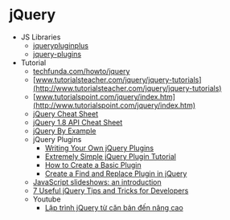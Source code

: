 # jQuery
* JS Libraries
    - [jquerypluginplus](http://jquerypluginplus.com/)
    - [jquery-plugins](http://jquery-plugins.net/)
* Tutorial
    - [techfunda.com/howto/jquery](http://techfunda.com/howto/jquery)
    - [www.tutorialsteacher.com/jquery/jquery-tutorials](http://www.tutorialsteacher.com/jquery/jquery-tutorials)
    - [www.tutorialspoint.com/jquery/index.htm](http://www.tutorialspoint.com/jquery/index.htm)
    - [jQuery Cheat Sheet](http://overapi.com/jquery)
    - [jQuery 1.8 API Cheat Sheet](http://jqapi.ru/)
    - [jQuery By Example](http://www.jquerybyexample.net/)
    - jQuery Plugins
        - [Writing Your Own jQuery Plugins](http://goo.gl/ebVR3m)
        - [Extremely Simple jQuery Plugin Tutorial](http://goo.gl/CH2iMt)
        - [How to Create a Basic Plugin](http://goo.gl/icQHDn)
        - [Create a Find and Replace Plugin in jQuery](http://goo.gl/eYbZCS)
    - [JavaScript slideshows: an introduction](http://goo.gl/gbPHYn)
    - [7 Useful jQuery Tips and Tricks for Developers](http://goo.gl/VQ8I1H)
    - Youtube
        - [Lập trình jQuery từ căn bản đến nâng cao](https://goo.gl/Pri0GT)
